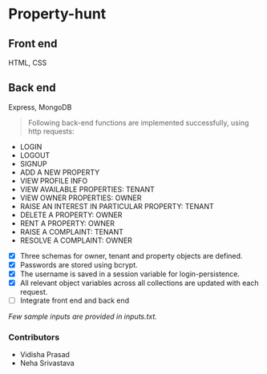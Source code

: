 # Property-hunt

## Front end

HTML, CSS

## Back end

Express, MongoDB


> Following back-end functions are implemented successfully, using http requests:

- LOGIN
- LOGOUT
- SIGNUP
- ADD A NEW PROPERTY
- VIEW PROFILE INFO
- VIEW AVAILABLE PROPERTIES: TENANT
- VIEW OWNER PROPERTIES: OWNER
- RAISE AN INTEREST IN PARTICULAR PROPERTY: TENANT
- DELETE A PROPERTY: OWNER
- RENT A PROPERTY: OWNER
- RAISE A COMPLAINT: TENANT 
- RESOLVE A COMPLAINT: OWNER

 
- [x] Three schemas for owner, tenant and property objects are defined.
- [x] Passwords are stored using bcrypt.
- [x] The username is saved in a session variable for login-persistence.
- [x] All relevant object variables across all collections are updated with each request.
- [ ] Integrate front end and back end

*Few sample inputs are provided in inputs.txt.*


### Contributors
- Vidisha Prasad
- Neha Srivastava

